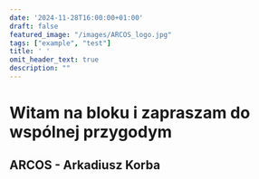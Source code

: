```yaml
---
date: '2024-11-28T16:00:00+01:00'
draft: false
featured_image: "/images/ARCOS_logo.jpg"
tags: ["example", "test"]
title: ' '
omit_header_text: true
description: ""
---
```

# Witam na bloku i zapraszam do wspólnej przygodym

## ARCOS - Arkadiusz Korba
